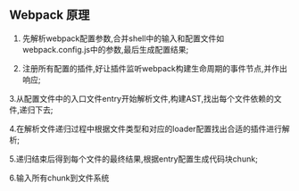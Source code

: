 ## Webpack 原理


1. 先解析webpack配置参数,合并shell中的输入和配置文件如webpack.config.js中的参数,最后生成配置结果;

2. 注册所有配置的插件,好让插件监听webpack构建生命周期的事件节点,并作出响应;

3.从配置文件中的入口文件entry开始解析文件,构建AST,找出每个文件依赖的文件,递归下去;

4.在解析文件递归过程中根据文件类型和对应的loader配置找出合适的插件进行解析;

5.递归结束后得到每个文件的最终结果,根据entry配置生成代码块chunk;

6.输入所有chunk到文件系统
